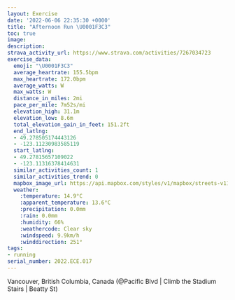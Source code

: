 ```yaml
---
layout: Exercise
date: '2022-06-06 22:35:30 +0000'
title: "Afternoon Run \U0001F3C3"
toc: true
image:
description:
strava_activity_url: https://www.strava.com/activities/7267034723
exercise_data:
  emoji: "\U0001F3C3"
  average_heartrate: 155.5bpm
  max_heartrate: 172.0bpm
  average_watts: W
  max_watts: W
  distance_in_miles: 2mi
  pace_per_mile: 7m52s/mi
  elevation_high: 31.1m
  elevation_low: 8.6m
  total_elevation_gain_in_feet: 151.2ft
  end_latlng:
  - 49.278505174443126
  - -123.11230983585119
  start_latlng:
  - 49.27815657109022
  - -123.11316378414631
  similar_activities_count: 1
  similar_activities_trend: 0
  mapbox_image_url: https://api.mapbox.com/styles/v1/mapbox/streets-v11/static/path-5+787af2-1.0(mswkHhplnVcAuBa%40mAy%40aAQYo%40wAQY_AgAOKI%40KNg%40dAe%40p%40%5Dt%40kApBOPIFQ%3FIEWUg%40u%40s%40qAeDaGQc%40CO%40WFQFKJGPAFB%60%40Rj%40R%5ERf%40%5C%60%40%60%40rIrNb%40~%40%5Cj%40%60AzAv%40v%40VZPb%40l%40bBd%40z%40zCxEJLN%40TMPQv%40cBLg%40%3F%5BA_%40Ge%40I%5D%5Bw%40SWOMo%40YOMO%5BCO%40IFGNIt%40QjAAn%40Gh%40Bd%40ODAJFn%40t%40RHFCZc%40LK%40a%40DMh%40w%40Ja%40%3F%5DEe%40c%40cB%40y%40Jk%40%3FWEQO%5DMOQOy%40k%40yAuBu%40q%40WI%5D%40YJYRe%40n%40s%40t%40i%40%7C%40QP%5BTIPAd%40HxBB%5CX~ACRYt%40ATJb%40b%40nA%40PSh%40Yl%40%5Bd%40ONOJUBQCQEOKMSeBqDOc%40CYDc%40LW~%40kAdAgA),pin-s-s+e5b22e(-123.11317,49.27815),pin-s-f+89ae00(-123.11231000000004,49.278499999999994)/auto/800x800?access_token=pk.eyJ1Ijoiam9zaGJlY2ttYW4iLCJhIjoiY205eWR2aDd1MWZ6djJrbXc4a3M0bWZleiJ9.XiG9OWkNcZk2QzjJbxLB4A
  weather:
    :temperature: 14.9°C
    :apparent_temperature: 13.6°C
    :precipitation: 0.0mm
    :rain: 0.0mm
    :humidity: 66%
    :weathercode: Clear sky
    :windspeed: 9.9km/h
    :winddirection: 251°
tags:
- running
serial_number: 2022.ECE.017
---
```

Vancouver, British Columbia, Canada (@Pacific Blvd | Climb the Stadium Stairs | Beatty St)
